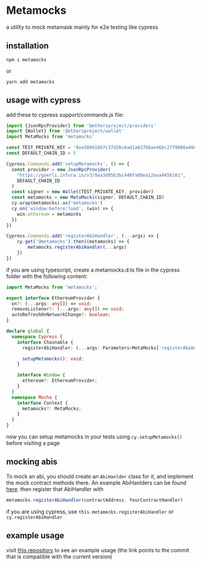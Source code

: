 # Metamocks

a utility to mock metamask mainly for e2e testing like cypress

## installation

```
npm i metamocks
```

or

```
yarn add metamocks
```

## usage with cypress

add these to cypress support/commands.js file:

```js
import {JsonRpcProvider} from '@ethersproject/providers'
import {Wallet} from '@ethersproject/wallet'
import MetaMocks from 'metamocks'

const TEST_PRIVATE_KEY = '0xe580410d7c37d26c6ad1a837bbae46bc27f9066a466fb3a66e770523b4666d19'
const DEFAULT_CHAIN_ID = 5

Cypress.Commands.add('setupMetamocks', () => {
  const provider = new JsonRpcProvider(
    "https://goerli.infura.io/v3/9aa3d95b3bc440fa88ea12eaa4456161",
    DEFAULT_CHAIN_ID
  )
  const signer = new Wallet(TEST_PRIVATE_KEY, provider)
  const metamocks = new MetaMocks(signer, DEFAULT_CHAIN_ID)
  cy.wrap(metamocks).as('metamocks')
  cy.on('window:before:load', (win) => {
    win.ethereum = metamocks
  })
})

Cypress.Commands.add('registerAbiHandler', (...args) => {
    cy.get('@metamocks').then((metamocks) => {
        metamocks.registerAbiHandler(...args)
    })
})
```

if you are using typescript, create a metamocks.d.ts file in the cypress folder with the following content:

```ts
import MetaMocks from 'metamocks';

export interface EthereumProvider {
  on?: (...args: any[]) => void;
  removeListener?: (...args: any[]) => void;
  autoRefreshOnNetworkChange?: boolean;
}

declare global {
  namespace Cypress {
    interface Chainable {
      registerAbiHandler: (...args: Parameters<MetaMocks['registerAbiHandler']>) => void;

      setupMetamocks(): void;
    }

    interface Window {
      ethereum?: EthereumProvider;
    }
  }
  namespace Mocha {
    interface Context {
      metamocks?: MetaMocks;
    }
  }
}

```

now you can setup metamocks in your tests using `cy.setupMetamocks()` before visiting a page

## mocking abis

To mock an abi, you should create an `AbiHanlder` class for it, and implement the mock contract methods there. An
example AbiHanlders can be
found [here](https://github.com/Song-Dust/interface/tree/0464e5ebf960074635ba1c85a6ed87008ab76663/cypress/utils/abihandlers). then register that
AbiHandler with

```ts
metamocks.registerAbiHandler(contractAddress, YourContractHandler)
```
if you are using cypress, use `this.metamocks.registerAbiHandler` or `cy.registerAbiHandler`
## example usage

visit [this repository](https://github.com/Song-Dust/interface/tree/0464e5ebf960074635ba1c85a6ed87008ab76663/cypress) to see an example usage
(the link points to the commit that is compatible with the current version)
